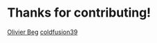 # Thanks for contributing!
[Olivier Beg](https://twitter.com/smiegles)
[coldfusion39](https://github.com/coldfusion39)

